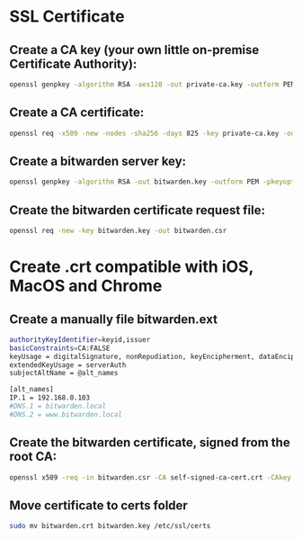 # SSL Certificate

## Create a CA key (your own little on-premise Certificate Authority):

```bash
openssl genpkey -algorithm RSA -aes128 -out private-ca.key -outform PEM -pkeyopt rsa_keygen_bits:2048
```

## Create a CA certificate:

```bash
openssl req -x509 -new -nodes -sha256 -days 825 -key private-ca.key -out self-signed-ca-cert.crt
```

## Create a bitwarden server key:

```bash
openssl genpkey -algorithm RSA -out bitwarden.key -outform PEM -pkeyopt rsa_keygen_bits:2048
```

## Create the bitwarden certificate request file:

```bash
openssl req -new -key bitwarden.key -out bitwarden.csr
```

# Create .crt compatible with iOS, MacOS and Chrome

## Create a manually file bitwarden.ext

```bash
authorityKeyIdentifier=keyid,issuer
basicConstraints=CA:FALSE
keyUsage = digitalSignature, nonRepudiation, keyEncipherment, dataEncipherment
extendedKeyUsage = serverAuth
subjectAltName = @alt_names

[alt_names]
IP.1 = 192.168.0.103
#DNS.1 = bitwarden.local
#DNS.2 = www.bitwarden.local
```

## Create the bitwarden certificate, signed from the root CA:

```bash
openssl x509 -req -in bitwarden.csr -CA self-signed-ca-cert.crt -CAkey private-ca.key -CAcreateserial -out bitwarden.crt -days 365 -sha256 -extfile bitwarden.ext
```

## Move certificate to certs folder

```bash
sudo mv bitwarden.crt bitwarden.key /etc/ssl/certs
```